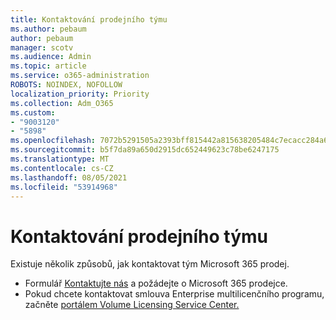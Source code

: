 ```yaml
---
title: Kontaktování prodejního týmu
ms.author: pebaum
author: pebaum
manager: scotv
ms.audience: Admin
ms.topic: article
ms.service: o365-administration
ROBOTS: NOINDEX, NOFOLLOW
localization_priority: Priority
ms.collection: Adm_O365
ms.custom:
- "9003120"
- "5898"
ms.openlocfilehash: 7072b5291505a2393bff815442a815638205484c7ecacc284a6fc52229fee470
ms.sourcegitcommit: b5f7da89a650d2915dc652449623c78be6247175
ms.translationtype: MT
ms.contentlocale: cs-CZ
ms.lasthandoff: 08/05/2021
ms.locfileid: "53914968"
---
```

# <a name="contact-the-sales-team"></a>Kontaktování prodejního týmu

Existuje několik způsobů, jak kontaktovat tým Microsoft 365 prodej.

- Formulář [Kontaktujte nás](https://go.microsoft.com/fwlink/p/?LinkId=518644&clcid=0x0409) a požádejte o Microsoft 365 prodejce.
- Pokud chcete kontaktovat smlouva Enterprise multilicenčního programu, začněte [portálem Volume Licensing Service Center.](https://go.microsoft.com/fwlink/p/?LinkId=329762)
